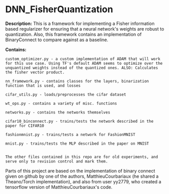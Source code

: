 # DNN_FisherQuantization
**Description:**
This is a framework for implementing a Fisher information based regularizer for ensuring that a neural network's weights are robust to quantization. Also, this framework contains an implementation of BinaryConnect to compare against as a baseline.

**Contains:**

    custom_optimizer.py - a custom implementation of ADAM that will work for this use case. Using TF's default ADAM seems to optimize over the unquantized weights instead of the quantized ones. ALSO: Calculates the fisher vector product.

    nn_framework.py - contains classes for the layers, binarization function that is used, and losses

    cifar_utils.py - loads/preprocesses the cifar dataset

    wt_ops.py - contains a variety of misc. functions
    
    networks.py - contains the networks themselves
    
    cifar10_binconnect.py - trains/tests the network described in the paper for CIFAR10
    
    fashionmnist.py - trains/tests a network for FashionMNIST
    
    mnist.py - trains/tests the MLP described in the paper on MNIST
    
    
    The other files contained in this repo are for old experiments, and serve only to revision control and mark them. 


Parts of this project are based on the implementation of binary connect given on github by one of the authors, MatthieuCourbariaux (he shared a Theano/Torch implementation), and also from user yy2779, who created a tensorflow version of MatthieuCourbariaux's code.

